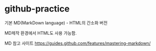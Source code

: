 # github-practice

기본 MD(MarkDown language) - HTML의 간소화 버전

MD제작 환경에서 HTML도 사용 가능함.

MD 참고 사이트
https://guides.github.com/features/mastering-markdown/
